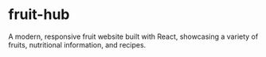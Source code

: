 # fruit-hub
A modern, responsive fruit website built with React, showcasing a variety of fruits, nutritional information, and recipes.
